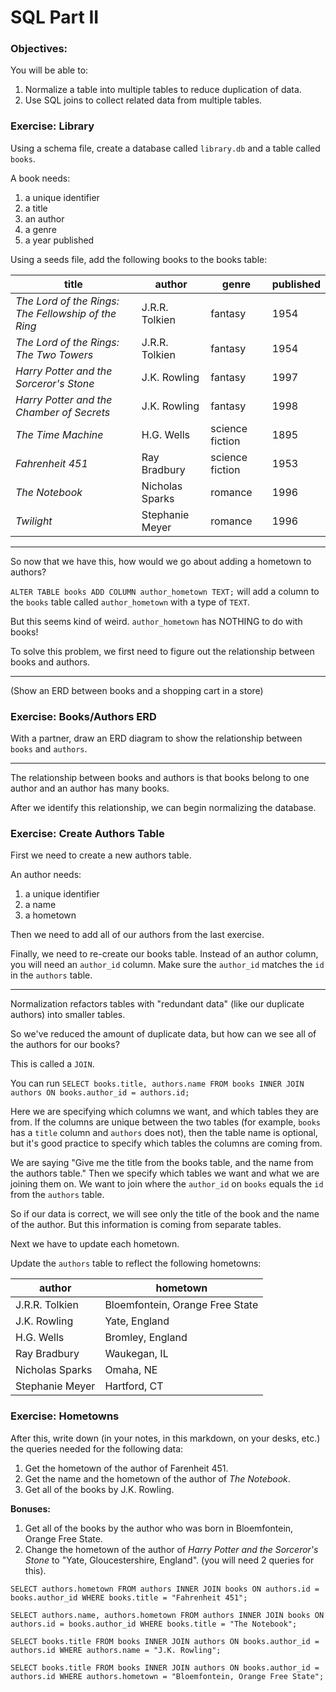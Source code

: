 # SQL Part II
### Objectives: 
You will be able to:  
1. Normalize a table into multiple tables to reduce duplication of data.  
2. Use SQL joins to collect related data from multiple tables.  

### Exercise: Library

Using a schema file, create a database called `library.db` and a table called `books`.

A book needs:  
1. a unique identifier  
2. a title  
3. an author  
4. a genre  
5. a year published  

Using a seeds file, add the following books to the books table:

|title|author|genre|published|
|-----|------|-----|---------|
|*The Lord of the Rings: The Fellowship of the Ring*| J.R.R. Tolkien | fantasy | 1954
|*The Lord of the Rings: The Two Towers*| J.R.R. Tolkien | fantasy | 1954|
|*Harry Potter and the Sorceror's Stone*| J.K. Rowling |fantasy| 1997|
|*Harry Potter and the Chamber of Secrets*|J.K. Rowling |fantasy| 1998|
|*The Time Machine*| H.G. Wells | science fiction| 1895|
|*Fahrenheit 451*| Ray Bradbury | science fiction |1953|
|*The Notebook*| Nicholas Sparks | romance | 1996 |
|*Twilight*| Stephanie Meyer | romance | 1996|

---

So now that we have this, how would we go about adding a hometown to authors?

`ALTER TABLE books ADD COLUMN author_hometown TEXT;` will add a column to the `books` table called `author_hometown` with a type of `TEXT`.

But this seems kind of weird.  `author_hometown` has NOTHING to do with books!

To solve this problem, we first need to figure out the relationship between books and authors.

---

(Show an ERD between books and a shopping cart in a store)

### Exercise: Books/Authors ERD
With a partner, draw an ERD diagram to show the relationship between `books` and `authors`.

---
The relationship between books and authors is that books belong to one author and an author has many books.

After we identify this relationship, we can begin normalizing the database.

### Exercise: Create Authors Table
First we need to create a new authors table.

An author needs:
1. a unique identifier
2. a name
3. a hometown

Then we need to add all of our authors from the last exercise.

Finally, we need to re-create our books table.  Instead of an author column, you will need an `author_id` column.  Make sure the `author_id` matches the `id` in the `authors` table.

---

Normalization refactors tables with "redundant data" (like our duplicate authors) into smaller tables.

So we've reduced the amount of duplicate data, but how can we see all of the authors for our books?

This is called a `JOIN`.

You can run `SELECT books.title, authors.name FROM books INNER JOIN authors ON books.author_id = authors.id;`

Here we are specifying which columns we want, and which tables they are from.  If the columns are unique between the two tables (for example, `books` has a `title` column and `authors` does not), then the table name is optional, but it's good practice to specify which tables the columns are coming from.

We are saying "Give me the title from the books table, and the name from the authors table." Then we specify which tables we want and what we are joining them on.  We want to join where the `author_id` on `books` equals the `id` from the `authors` table.

So if our data is correct, we will see only the title of the book and the name of the author. But this information is coming from separate tables.

Next we have to update each hometown.

Update the `authors` table to reflect the following hometowns:

|author|hometown|
|------|--------|
|J.R.R. Tolkien|Bloemfontein, Orange Free State|
|J.K. Rowling|Yate, England|
|H.G. Wells|Bromley, England|
|Ray Bradbury|Waukegan, IL|
|Nicholas Sparks|Omaha, NE|
|Stephanie Meyer|Hartford, CT|

### Exercise: Hometowns

After this, write down (in your notes, in this markdown, on your desks, etc.) the queries needed for the following data:

1. Get the hometown of the author of Farenheit 451.
2. Get the name and the hometown of the author of *The Notebook*.
3. Get all of the books by J.K. Rowling.

**Bonuses:**
1. Get all of the books by the author who was born in Bloemfontein, Orange Free State.
2. Change the hometown of the author of *Harry Potter and the Sorceror's Stone* to "Yate, Gloucestershire, England".
(you will need 2 queries for this).


`SELECT authors.hometown FROM authors INNER JOIN books ON authors.id = books.author_id WHERE books.title = "Fahrenheit 451";`

`SELECT authors.name, authors.hometown FROM authors INNER JOIN books ON authors.id = books.author_id WHERE books.title = "The Notebook";`

`SELECT books.title FROM books INNER JOIN authors ON books.author_id = authors.id WHERE authors.name = "J.K. Rowling";`

`SELECT books.title FROM books INNER JOIN authors ON books.author_id = authors.id WHERE authors.hometown = "Bloemfontein, Orange Free State";`



